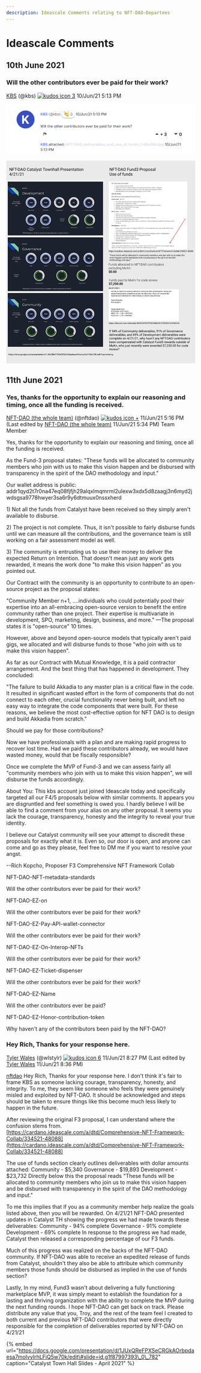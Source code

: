 ```yaml
---
description: Ideascale Comments relating to NFT-DAO-Departees
---
```


# Ideascale Comments

## 10th June 2021

### Will the other contributors ever be paid for their work?

 [KBS](https://cardano.ideascale.com/a/member/KBS/3092763-48088) \(@kbs\) [![kudos icon](https://cardano.ideascale.com/images/unified/v3/kudos/regular.png) 3](https://cardano.ideascale.com/a/kudos/give/comment/359506) 10/Jun/21 5:13 PM

![Will the other contributors ever be paid for their work?](../.gitbook/assets/2021-07-18-5-.png)

![NFT-DAO deliverables and use of funds](../.gitbook/assets/nft-dao_deliverables_and_use_of_funds_1-86a08d.jpg)

## 11th June 2021

### Yes, thanks for the opportunity to explain our reasoning and timing, once all the funding is received.

 [NFT-DAO \(the whole team\)](https://cardano.ideascale.com/a/member/NFT-DAO-%28the-whole-team%29/3071109-48088) \(@nftdao\) [![kudos icon](https://cardano.ideascale.com/images/unified/v3/kudos/regular.png) +](https://cardano.ideascale.com/a/kudos/give/comment/359644) 11/Jun/21 5:16 PM \(Last edited by [NFT-DAO \(the whole team\)](https://cardano.ideascale.com/a/member/NFT-DAO-%28the-whole-team%29/3071109-48088) 11/Jun/21 5:34 PM\) Team Member

Yes, thanks for the opportunity to explain our reasoning and timing, once all the funding is received.

As the Fund-3 proposal states: "These funds will be allocated to community members who join with us to make this vision happen and be disbursed with transparency in the spirit of the DAO methodology and input."

Our wallet address is public: addr1qyd2t7r0na47eq08fjfjh29alqxlmqmrml2ulexw3xdx5d8zaagj3n6myd2jwdsgsa9778hwyer3sa6r9y6dtmuux0nssxherd

1\) Not all the funds from Catalyst have been received so they simply aren't available to disburse.

2\) The project is not complete. Thus, it isn't possible to fairly disburse funds until we can measure all the contributions, and the governance team is still working on a fair assessment model as well.

3\) The community is entrusting us to use their money to deliver the expected Return on Intention. That doesn't mean just any work gets rewarded, it means the work done "to make this vision happen" as you pointed out.

Our Contract with the community is an opportunity to contribute to an open-source project as the proposal states:

"Community Member n+1, ….individuals who could potentially pool their expertise into an all-embracing open-source version to benefit the entire community rather than one project. Their expertise is multivariate in development, SPO, marketing, design, business, and more." —The proposal states it is "open-source" 10 times.

However, above and beyond open-source models that typically aren't paid gigs, we allocated and will disburse funds to those "who join with us to make this vision happen".

As far as our Contract with Mutual Knowledge, it is a paid contractor arrangement. And the best thing that has happened in development. They concluded:

"The failure to build Akkadia to any master plan is a critical flaw in the code. It resulted in significant wasted effort in the form of components that do not connect to each other, crucial functionality never being built, and left no easy way to integrate the code components that were built. For these reasons, we believe the most cost-effective option for NFT DAO is to design and build Akkadia from scratch."

Should we pay for those contributions?

Now we have professionals with a plan and are making rapid progress to recover lost time. Had we paid these contributors already, we would have wasted money, would that be fiscally responsible?

Once we complete the MVP of Fund-3 and we can assess fairly all "community members who join with us to make this vision happen", we will disburse the funds accordingly.

About You: This kbs account just joined Ideascale today and specifically targeted all our F4/5 proposals below with similar comments. It appears you are disgruntled and feel something is owed you. I hardly believe I will be able to find a comment from your alias on any other proposal. It seems you lack the courage, transparency, honesty and the integrity to reveal your true identity.

I believe our Catalyst community will see your attempt to discredit these proposals for exactly what it is. Even so, our door is open, and anyone can come and go as they please, feel free to DM me if you want to resolve your angst.

--Rich Kopcho, Proposer F3 Comprehensive NFT Framework Collab

NFT-DAO-NFT-metadata-standards

Will the other contributors ever be paid for their work?

NFT-DAO-EZ-on

Will the other contributors ever be paid for their work?

NFT-DAO-EZ-Pay-API-wallet-connector

Will the other contributors ever be paid for their work?

NFT-DAO-EZ-On-Interop-NFTs

Will the other contributors ever be paid for their work?

NFT-DAO-EZ-Ticket-dispenser

Will the other contributors ever be paid for their work?

NFT-DAO-EZ-Name

Will the other contributors ever be paid?

NFT-DAO-EZ-Honor-contribution-token

Why haven't any of the contributors been paid by the NFT-DAO?

### Hey Rich, Thanks for your response here.

[Tyler Wales](https://cardano.ideascale.com/a/member/Tyler-Wales/3056017-48088) \(@wlstylr\) [![kudos icon](https://cardano.ideascale.com/images/unified/v3/kudos/regular.png) 6](https://cardano.ideascale.com/a/kudos/give/comment/359666) 11/Jun/21 8:27 PM \(Last edited by [Tyler Wales](https://cardano.ideascale.com/a/member/Tyler-Wales/3056017-48088) 11/Jun/21 8:36 PM\)

[nftdao](https://cardano.ideascale.com/a/member/3071109-48088)  Hey Rich, Thanks for your response here. I don't think it's fair to frame KBS as someone lacking courage, transparency, honesty, and integrity. To me, they seem like someone who feels they were genuinely misled and exploited by NFT-DAO. It should be acknowledged and steps should be taken to ensure things like this become much less likely to happen in the future. 

After reviewing the original F3 proposal, I can understand where the confusion stems from. [https://cardano.ideascale.com/a/dtd/Comprehensive-NFT-Framework-Collab/334521-48088](https://cardano.ideascale.com/a/dtd/Comprehensive-NFT-Framework-Collab/334521-48088) 

The use of funds section clearly outlines deliverables with dollar amounts attached: Community - $5,340 Governance - $19,893 Development - $23,732 Directly below this the proposal reads "These funds will be allocated to community members who join us to make this vision happen and be disbursed with transparency in the spirit of the DAO methodology and input." 

To me this implies that if you as a community member help realize the goals listed above, then you will be rewarded. On 4/21/21 NFT-DAO presented updates in Catalyst TH showing the progress we had made towards these deliverables: Community - 94% complete Governance - 91% complete Development - 69% complete In response to the progress we had made, Catalyst then released a corresponding percentage of our F3 funds. 

Much of this progress was realized on the backs of the NFT-DAO community. If NFT-DAO was able to receive an expedited release of funds from Catalyst, shouldn't they also be able to attribute which community members those funds should be disbursed as implied in the use of funds section? 

Lastly, In my mind, Fund3 wasn't about delivering a fully functioning marketplace MVP, it was simply meant to establish the foundation for a lasting and thriving organization with the ability to complete the MVP during the next funding rounds. I hope NFT-DAO can get back on track. Please distribute any value that you, Troy, and the rest of the team feel I created to both current and previous NFT-DAO contributors that were directly responsible for the completion of deliverables reported by NFT-DAO on 4/21/21

{% embed url="https://docs.google.com/presentation/d/1JUxQReFPXSeCRGkAOrbpdaesa7moIvyIrhLFiQ5w70k/edit\#slide=id.g1f87997393\_0\_782" caption="Catalyst Town Hall Slides - April 2021" %}







